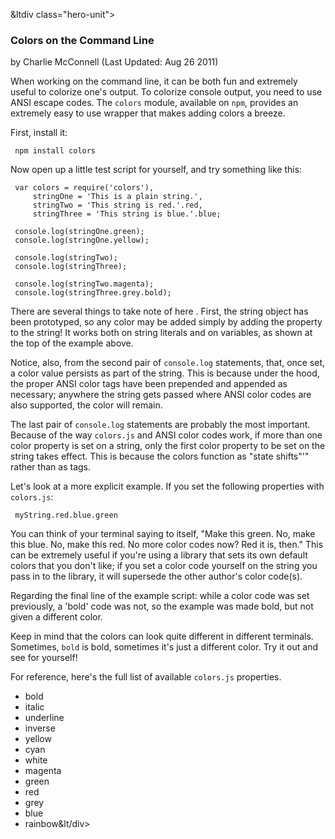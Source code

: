 

&ltdiv class="hero-unit">

<a class="hiddenLink" id="colors-on-the-command-line"></a>

### Colors on the Command Line
<span class="cite">by Charlie McConnell (Last Updated: Aug 26 2011)</span>


When working on the command line, it can be both fun and extremely useful to colorize one's output. To colorize console output, you need to use ANSI escape codes. The `colors` module, available on `npm`, provides an extremely easy to use wrapper that makes adding colors a breeze.

First, install it:

     npm install colors

Now open up a little test script for yourself, and try something like this:

     var colors = require('colors'),
         stringOne = 'This is a plain string.',
         stringTwo = 'This string is red.'.red,
         stringThree = 'This string is blue.'.blue;
     
     console.log(stringOne.green);
     console.log(stringOne.yellow);

     console.log(stringTwo);
     console.log(stringThree);

     console.log(stringTwo.magenta);
     console.log(stringThree.grey.bold);

There are several things to take note of here . First, the string object has been prototyped, so any color may be added simply by adding the property to the string!  It works both on string literals and on variables, as shown at the top of the example above.

Notice, also, from the second pair of `console.log` statements, that, once set, a color value persists as part of the string.  This is because under the hood, the proper ANSI color tags have been prepended and appended as necessary; anywhere the string gets passed where ANSI color codes are also supported, the color will remain.

The last pair of `console.log` statements are probably the most important.  Because of the way `colors.js` and ANSI color codes work, if more than one color property is set on a string, only the first color property to be set on the string takes effect. This is because the colors function as "state shifts"'" rather than as tags.

Let's look at a more explicit example.  If you set the following properties with `colors.js`:

     myString.red.blue.green

You can think of your terminal saying to itself, "Make this green. No, make this blue.  No, make this red.  No more color codes now?  Red it is, then."  This can be extremely useful if you're using a library that sets its own default colors that you don't like; if you set a color code yourself on the string you pass in to the library, it will supersede the other author's color code(s).

Regarding the final line of the example script:  while a color code was set previously, a 'bold' code was not, so the example was made bold, but not given a different color.

Keep in mind that the colors can look quite different in different terminals. Sometimes, `bold` is bold, sometimes it's just a different color. Try it out and see for yourself!

For reference, here's the full list of available `colors.js` properties.

- bold
- italic
- underline
- inverse
- yellow
- cyan
- white
- magenta
- green
- red
- grey
- blue
- rainbow&lt/div>
